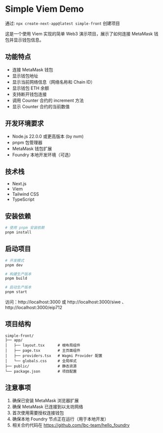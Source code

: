 # Simple Viem Demo

通过: `npx create-next-app@latest simple-front` 创建项目

这是一个使用 Viem 实现的简单 Web3 演示项目，展示了如何连接 MetaMask 钱包并显示钱包信息。

## 功能特点

- 连接 MetaMask 钱包
- 显示钱包地址
- 显示当前网络信息（网络名称和 Chain ID）
- 显示钱包 ETH 余额
- 支持断开钱包连接
- 调用 Counter 合约的 increment 方法
- 显示 Counter 合约的当前数值

## 开发环境要求

- Node.js 22.0.0 或更高版本 (by nvm)
- pnpm 包管理器
- MetaMask 钱包扩展
- Foundry 本地开发环境（可选）

## 技术栈

- Next.js
- Viem
- Tailwind CSS
- TypeScript

## 安装依赖

```bash
# 使用 pnpm 安装依赖
pnpm install
```

## 启动项目

```bash
# 开发模式
pnpm dev

# 构建生产版本
pnpm build

# 启动生产版本
pnpm start
```

访问：http://localhost:3000 或 http://localhost:3000/siwe 、http://localhost:3000/eip712



## 项目结构

```
simple-front/
├── app/
│   ├── layout.tsx      # 根布局组件
│   ├── page.tsx        # 主页面组件
│   ├── providers.tsx   # Wagmi Provider 配置
│   └── globals.css     # 全局样式
├── public/             # 静态资源
└── package.json        # 项目配置
```

## 注意事项

1. 确保已安装 MetaMask 浏览器扩展
2. 确保 MetaMask 已连接到以太坊网络
3. 首次使用需要授权连接钱包
4. 确保本地 Foundry 节点正在运行（用于本地开发）
5. 相关合约代码在 https://github.com/lbc-team/hello_foundry



